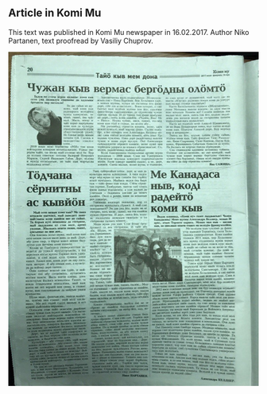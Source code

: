 ## Article in Komi Mu

This text was published in Komi Mu newspaper in 16.02.2017. Author Niko Partanen, text proofread by Vasiliy Chuprov.

![Komi Mu](komi_mu-20170216.jpg)
